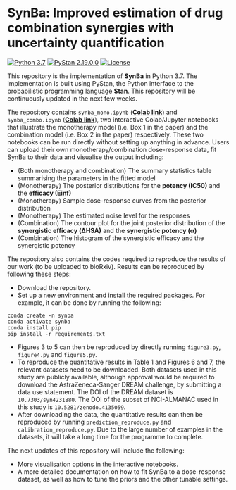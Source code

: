 # SynBa: Improved estimation of drug combination synergies with uncertainty quantification

[![Python 3.7](https://img.shields.io/badge/python-3.7-blue.svg)](https://www.python.org/downloads/release/python-370/)
[![PyStan 2.19.0.0](https://img.shields.io/badge/PyStan-2.19.0.0-blueviolet)](https://img.shields.io/badge/PyStan-2.19.0.0-blueviolet)
[![License](https://img.shields.io/badge/License-MIT-yellow)](https://opensource.org/licenses/MIT)

This repository is the implementation of **SynBa** in Python 3.7. The implementation is built using PyStan, the Python interface to the probabilistic programming language **Stan**. This repository will be continuously updated in the next few weeks.

The repository contains `synba_mono.ipynb` ([**Colab link**](https://colab.research.google.com/github/HaotingZhang1/SynBa/blob/main/synba_mono.ipynb)) and `synba_combo.ipynb` ([**Colab link**](https://colab.research.google.com/github/HaotingZhang1/SynBa/blob/main/synba_combo.ipynb)), two interactive Colab/Jupyter notebooks that illustrate the monotherapy model (i.e. Box 1 in the paper) and the combination model (i.e. Box 2 in the paper) respectively. These two notebooks can be run directly without setting up anything in advance. Users can upload their own monotherapy/combination dose-response data, fit SynBa to their data and visualise the output including:
* (Both monotherapy and combination) The summary statistics table summarising the parameters in the fitted model
* (Monotherapy) The posterior distributions for the **potency (IC50)** and the **efficacy (Einf)**
* (Monotherapy) Sample dose-response curves from the posterior distribution
* (Monotherapy) The estimated noise level for the responses
* (Combination) The contour plot for the joint posterior distribution of the **synergistic efficacy (ΔHSA)** and the **synergistic potency (α)**
* (Combination) The histogram of the synergistic efficacy and the synergistic potency

The repository also contains the codes required to reproduce the results of our work (to be uploaded to bioRxiv). Results can be reproduced by following these steps:
* Download the repository.
* Set up a new environment and install the required packages. For example, it can be done by running the following:
```
conda create -n synba
conda activate synba
conda install pip
pip install -r requirements.txt 
```
* Figures 3 to 5 can then be reproduced by directly running `figure3.py`, `figure4.py` and `figure5.py`.
* To reproduce the quantitative results in Table 1 and Figures 6 and 7, the relevant datasets need to be downloaded. Both datasets used in this study are publicly available, although approval would be required to download the AstraZeneca-Sanger DREAM challenge, by submitting a data use statement. The DOI of the DREAM dataset is `10.7303/syn4231880`. The DOI of the subset of NCI-ALMANAC used in this study is `10.5281/zenodo.4135059`.
* After downloading the data, the quantitative results can then be reproduced by running `prediction_reproduce.py` and `calibration_reproduce.py`. Due to the large number of examples in the datasets, it will take a long time for the programme to complete.

The next updates of this repository will include the following:
* More visualisation options in the interactive notebooks.
* A more detailed documentation on how to fit SynBa to a dose-response dataset, as well as how to tune the priors and the other tunable settings.
